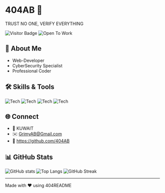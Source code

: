 
# 404AB 👋
TRUST NO ONE, VERIFY EVERYTHING

![Visitor Badge](https://komarev.com/ghpvc/?username=404AB&style=for-the-badge) ![Open To Work](https://img.shields.io/badge/Open%20to-Opportunities-hotpink?style=for-the-badge)

## 🙋 About Me
- Web-Developer
- CyberSecurity Specialist
- Professional Coder

## 🛠️ Skills & Tools

![Tech](https://img.shields.io/badge/Tech-Python-3776AB?style=for-the-badge&logo=python) ![Tech](https://img.shields.io/badge/Tech-JavaScript-F7DF1E?style=for-the-badge&logo=javascript) ![Tech](https://img.shields.io/badge/Tech-React-61DAFB?style=for-the-badge&logo=react) ![Tech](https://img.shields.io/badge/Tech-HTML-blue?style=for-the-badge)

## 🌐 Connect
- 📍 KUWAIT
- ✉️ GrimyAB@Gmail.com
- 🐙 https://github.com/404AB

## 📊 GitHub Stats
![GitHub stats](https://github-readme-stats.vercel.app/api?username=404AB&show_icons=true&theme=radical)
![Top Langs](https://github-readme-stats.vercel.app/api/top-langs/?username=404AB&layout=compact&theme=radical)
![GitHub Streak](https://streak-stats.demolab.com?user=404AB&theme=radical)

---
Made with ❤️ using 404README
